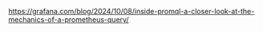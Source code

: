 https://grafana.com/blog/2024/10/08/inside-promql-a-closer-look-at-the-mechanics-of-a-prometheus-query/

